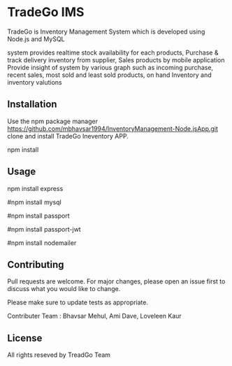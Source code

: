 # TradeGo IMS

TradeGo is Inventory Management System which is developed using Node.js and MySQL 

system  provides realtime stock availability for each products,
Purchase & track delivery inventory from supplier, 
Sales products by mobile application
Provide insight of system by various graph such as incoming purchase, recent sales, most sold and least sold products,
on hand Inventory and inventory valutions

## Installation

Use the npm  package manager https://github.com/mbhavsar1994/InventoryManagement-Node.jsApp.git   clone and install TradeGo Ineventory APP.

npm install 

## Usage
npm install express

#npm install mysql

#npm install passport

#npm install passport-jwt

#npm install nodemailer

## Contributing
Pull requests are welcome. For major changes, please open an issue first to discuss what you would like to change.

Please make sure to update tests as appropriate.

Contributer Team : 
Bhavsar Mehul,
Ami Dave,
Loveleen Kaur


## License
All rights reseved by TreadGo Team




